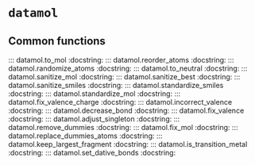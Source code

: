 # `datamol`

## Common functions

::: datamol.to_mol
    :docstring:
::: datamol.reorder_atoms
    :docstring:
::: datamol.randomize_atoms
    :docstring:
::: datamol.to_neutral
    :docstring:
::: datamol.sanitize_mol
    :docstring:
::: datamol.sanitize_best
    :docstring:
::: datamol.sanitize_smiles
    :docstring:
::: datamol.standardize_smiles
    :docstring:
::: datamol.standardize_mol
    :docstring:
::: datamol.fix_valence_charge
    :docstring:
::: datamol.incorrect_valence
    :docstring:
::: datamol.decrease_bond
    :docstring:
::: datamol.fix_valence
    :docstring:
::: datamol.adjust_singleton
    :docstring:
::: datamol.remove_dummies
    :docstring:
::: datamol.fix_mol
    :docstring:
::: datamol.replace_dummies_atoms
    :docstring:
::: datamol.keep_largest_fragment
    :docstring:
::: datamol.is_transition_metal
    :docstring:
::: datamol.set_dative_bonds
    :docstring:
